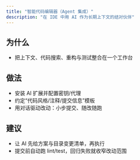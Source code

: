 ```yaml
---
title: "智能代码编辑器（Agent 集成）"
description: "在 IDE 中用 AI 作为长期上下文的结对伙伴"
---
```


## 为什么

- 把上下文、代码搜索、重构与测试整合在一个工作台

## 做法

- 安装 AI 扩展并配置密钥/代理
- 约定“代码风格/注释/提交信息”模板
- 用对话驱动改动：小步提交、随改随跑

## 建议

- 让 AI 先给方案与目录变更清单，再执行
- 提交前自动跑 lint/test，回归失败就收窄改动范围
